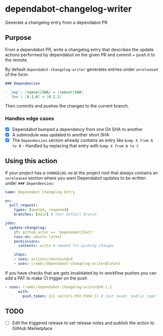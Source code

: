 # dependabot-changelog-writer

Generate a changelog entry from a dependabot PR

## Purpose

From a dependabot PR, write a changelog entry that describes the update actions performed by dependabot on the given PR and commit + push it to the remote.

By default `dependabot-changelog-writer` generates entries under `unreleased` of the form:

```markdown
### Dependencies

- `dep`: [semver|SHA] → [semver|SHA]
- `foo`: [0.1.0] → [0.1.1]
```

Then commits and pushes the changes to the current branch.

### Handles edge cases

- [x] Dependabot bumped a dependency from one Git SHA to another 
- [x] A submodule was updated to another short SHA
- [x] The `Dependencies` section already contains an entry like `bump X from A to B` - Handled by replacing that entry with `bump X from A to C`

## Using this action

If your project has a `CHANGELOG.md` at the project root that always contains an `unreleased` section where you want Dependabot updates to be written under `### Dependencies`:

```yaml
name: Dependabot Changelog Entry

on:
  pull_request:
    types: [opened, reopened]
    branches: [main] # Your default branch

jobs:
  update-changelog:
    if: github.actor == 'dependabot[bot]'
    runs-on: ubuntu-latest
    permissions:
      contents: write # needed for pushing changes

    steps:
    - uses: actions/checkout@v4
    - uses: crambl/dependabot-changelog-writer@latest
```

If you have checks that are gets invalidated by in-workflow pushes you can add a PAT to make CI trigger on the push

```yaml
- uses: crambl/dependabot-changelog-writer@v0.1.2
      with:
        push_token: ${{ secrets.PAT_PUSH }} # Just needs 'public_repo' scope if your repo is public otherwise needs 'repo'
```

## TODO

- [ ] Edit the triggered release to set release notes and publish the action to GitHub Marketplace
